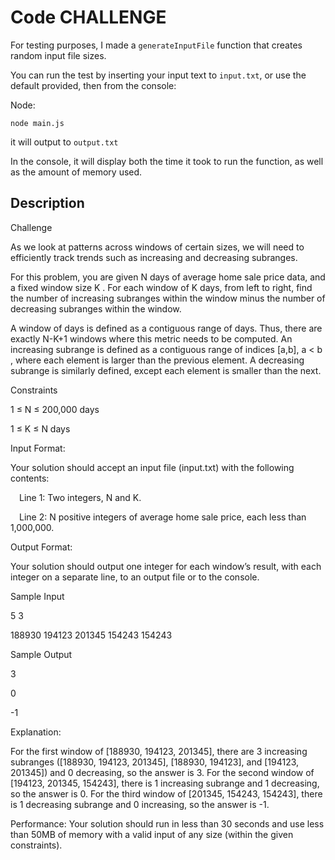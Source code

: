 # Code CHALLENGE

For testing purposes, I made a `generateInputFile` function that creates random input file sizes. 

You can run the test by inserting your input text to `input.txt`, or use the default provided, then from the console:

Node: 

`node main.js` 

it will output to `output.txt`

In the console, it will display both the time it took to run the function, as well as the amount of memory used. 



## Description

Challenge

As we look at patterns across windows of certain sizes, we will need to efficiently track trends such as increasing and decreasing subranges.

For this problem, you are given N days of average home sale price data, and a fixed window size K . For each window of K days, from left to right, find the number of increasing subranges within the window minus the number of decreasing subranges within the window.

A window of days is defined as a contiguous range of days. Thus, there are exactly N-K+1 windows where this metric needs to be computed. An increasing subrange is defined as a contiguous range of indices [a,b], a < b , where each element is larger than the previous element. A decreasing subrange is similarly defined, except each element is smaller than the next.


Constraints

1 ≤ N ≤ 200,000 days

1 ≤ K ≤ N days

Input Format:


Your solution should accept an input file (input.txt) with the following contents: 

 Line 1: Two integers, N and K.

 Line 2: N positive integers of average home sale price, each less than 1,000,000.


Output Format:

Your solution should output one integer for each window’s result, with each integer on a separate line, to an output file or to the console.

Sample Input

5 3

188930 194123 201345 154243 154243


Sample Output

3

0

-1


Explanation:

For the first window of [188930, 194123, 201345], there are 3 increasing subranges ([188930, 194123, 201345], [188930, 194123], and [194123, 201345]) and 0 decreasing, so the answer is 3. For the second window of [194123, 201345, 154243], there is 1 increasing subrange and 1 decreasing, so the answer is 0. For the third window of [201345, 154243, 154243], there is 1 decreasing subrange and 0 increasing, so the answer is -1.


Performance:
Your solution should run in less than 30 seconds and use less than 50MB of memory with a valid input of any size (within the given constraints).


